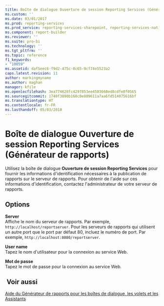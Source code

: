 ```yaml
---
title: Boîte de dialogue Ouverture de session Reporting Services (Générateur de rapports) | Microsoft Docs
ms.custom: ''
ms.date: 03/01/2017
ms.prod: reporting-services
ms.prod_service: reporting-services-sharepoint, reporting-services-native
ms.component: report-builder
ms.reviewer: ''
ms.suite: pro-bi
ms.technology: ''
ms.tgt_pltfrm: ''
ms.topic: reference
f1_keywords:
- "10059"
ms.assetid: daf5eec6-f9d2-475c-8c65-9cf74e5523a2
caps.latest.revision: 11
author: markingmyname
ms.author: maghan
manager: kfile
ms.openlocfilehash: 3ea774628fc4297853ee4503668ed8cdfe0f0565
ms.sourcegitcommit: 1740f3090b168c0e809611a7aa6fd514075616bf
ms.translationtype: HT
ms.contentlocale: fr-FR
ms.lasthandoff: 05/03/2018
---
```

# <a name="reporting-services-login-dialog-box-report-builder"></a>Boîte de dialogue Ouverture de session Reporting Services (Générateur de rapports)
  Utilisez la boîte de dialogue **Ouverture de session Reporting Services** pour fournir les informations d'identification nécessaires à la publication de rapports sur le serveur de rapports. Pour obtenir de l'aide sur ces informations d'identification, contactez l'administrateur de votre serveur de rapports.  
  
## <a name="options"></a>Options  
 **Server**  
 Affiche le nom du serveur de rapports. Par exemple, `http://localhost/reportserver`. Pour les serveurs de rapports qui utilisent un autre port que le port par défaut 80, incluez le numéro de port. Par exemple, `http://localhost:8080/reportserver`.  
  
 **User name**  
 Tapez le nom d'utilisateur pour la connexion au service Web.  
  
 **Mot de passe**  
 Tapez le mot de passe pour la connexion au service Web.  
  
## <a name="see-also"></a> Voir aussi  
 [Aide du Générateur de rapports pour les boîtes de dialogue, les volets et les Assistants](http://msdn.microsoft.com/en-us/2da24891-0b6d-4d3c-8b18-81b98752642f)  
  
  
